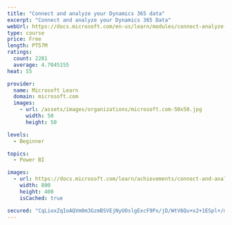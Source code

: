```yaml
---
title: "Connect and analyze your Dynamics 365 data​"
excerpt: "Connect and analyze your Dynamics 365 Data​"
webUrl: https://docs.microsoft.com/en-us/learn/modules/connect-analyze-dynamics-365-data/
type: course
price: Free
length: PT57M
ratings:
  count: 2281
  average: 4.7045155
heat: 55

provider:
  name: Microsoft Learn
  domain: microsoft.com
  images:
    - url: /assets/images/organizations/microsoft.com-50x50.jpg
      width: 50
      height: 50

levels:
  - Beginner

topics:
  - Power BI

images:
  - url: https://docs.microsoft.com/learn/achievements/connect-and-analyze-your-microsoft-dynamics-365-data-social.png
    width: 800
    height: 400
    isCached: true

secured: "CqLioxZqIoAQVm0m3GzmBSVEjNyUOslgExcF9Px/jD/WtV6Qu+x2+1ESpl+/mlRlk1foqQbc2PBwbd+t0+QrVR8n54les3rkBi8YG7kIO7SJS5E2FSZAvnbqj6NUTK7+kM1f5xW11qewgCX30m1hOGsZhmKL7SJ1ZtxlpHrvbpQN2r5l6vT9is+ukWiLviCV8SvjuqXHYbvQAOh7Mp8pbNSIcPevqGAE3IhT211QUuUtAJCDZq4eKvoyhIHKIqOfRqNmNhQBK7tCqHWd2zlXMD/AtWbWHX0qaqY9bzgelAGHKOCXh/KmvuP4lgwafPjTe1LTecPocqtsG+0MuGlNDOaN4yr4gwbNdP6NHhPQCqJyujyXdLzR0WbEpwMOUH0xmnRfgA5eRp3joMsBg37GtGmJUUQdQD8PxaexWlxBZBQ=;rkdHCtwZ2wryP7HHqEY+5A=="
---
```


